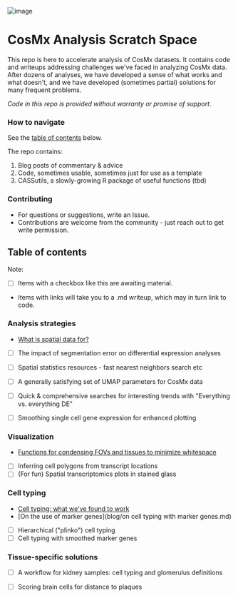 
![image](https://github.com/patrickjdanaher/Cosmx-Analysis-Scratch-Space/assets/4357938/fae0bf00-1834-4608-9b73-8ca9df4b1595)

# CosMx Analysis Scratch Space

This repo is here to accelerate analysis of CosMx datasets. It contains code and
 writeups addressing challenges we've faced in analyzing CosMx data. 
After dozens of analyses, we have developed a sense of what works and what doesn't, 
 and we have developed (sometimes partial) solutions for many frequent problems.

*Code in this repo is provided without warranty or promise of support.*

### How to navigate

See the [table of contents](#table-of-contents) below.

The repo contains:
1. Blog posts of commentary & advice 
2. Code, sometimes usable, sometimes just for use as a template
3. CASSutils, a slowly-growing R package of useful functions (tbd)

### Contributing

- For questions or suggestions, write an Issue.
- Contributions are welcome from the community - just reach out to get write permission. 


## Table of contents

Note:
- [ ] Items with a checkbox like this are awaiting material. 
- Items with links will take you to a .md writeup, which may in turn link to code.
 
### Analysis strategies
- [What is spatial data for?](blog/what%20is%20high%20plex%20spatial%20data%20for.md)
- [ ] The impact of segmentation error on differential expression analyses
- [ ] Spatial statistics resources - fast nearest neighbors search etc
- [ ] A generally satisfying set of UMAP parameters for CosMx data
- [ ] Quick & comprehensive searches for interesting trends with "Everything vs. everything DE"
- [ ] Smoothing single cell gene expression for enhanced plotting


### Visualization
- [Functions for condensing FOVs and tissues to minimize whitespace](blog/condensing%20FOVs%20and%20tissues%20in%20XY%20space.md)
- [ ] Inferring cell polygons from transcript locations
- [ ] (For fun) Spatial transcriptomics plots in stained glass 

### Cell typing
- [Cell typing: what we've found to work](blog/cell%20typing%20basics.md)
- [On the use of marker genes](blog/on cell typing with marker genes.md)
- [ ] Hierarchical ("plinko") cell typing
- [ ] Cell typing with smoothed marker genes

### Tissue-specific solutions
- [ ] A workflow for kidney samples: cell typing and glomerulus definitions
- [ ] Scoring brain cells for distance to plaques



 
